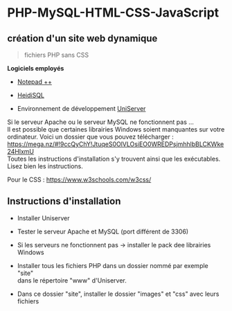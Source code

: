 # PHP-MySQL-HTML-CSS-JavaScript

## création d'un site web dynamique

> fichiers PHP sans CSS


**Logiciels employés**

+ [Notepad ++](https://notepad-plus-plus.org/downloads/)

+ [HeidiSQL](https://www.heidisql.com)

+ Environnement de développement [UniServer](https://www.uniformserver.com)

Si le serveur Apache ou le serveur MySQL ne fonctionnent pas ...  
Il est possible que certaines librairies Windows soient manquantes sur votre ordinateur. Voici un dossier que vous pouvez télécharger :  
https://mega.nz/#!9ccQyChY!JtuqeS0OlVLOsiEO0WREDPsjmhhlbBLCKWke24HlxmU  
Toutes les instructions d'installation s'y trouvent ainsi que les exécutables. Lisez bien les instructions.

Pour le CSS : https://www.w3schools.com/w3css/

## Instructions d'installation

+ Installer Uniserver

+ Tester le serveur Apache et MySQL (port différent de 3306)

+ Si les serveurs ne fonctionnent pas -> installer le pack dee  librairies Windows

+ Installer tous les fichiers PHP dans un dossier nommé par exemple "site"  
dans le répertoire "www" d'Uniserver.

+ Dans ce dossier "site", installer le dossier "images" et "css" avec leurs fichiers
